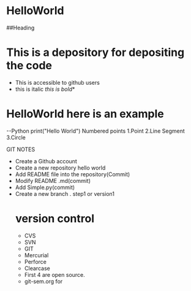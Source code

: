 # HelloWorld
##Heading
# This is a depository for depositing the code 
* This is accessible to github users
* this is italic
  *this is bold**
# HelloWorld here is an example
--Python
print("Hello World")
Numbered points
1.Point
2.Line Segment
3.Circle


GIT NOTES
* Create a Github account
* Create a new repository hello world
* Add README file into the repository(Commit)
* Modify README .md(commit)
* Add Simple.py(commit)
* Create a new branch . step1 or version1
  # version control
  * CVS
  * SVN
  * GIT
  * Mercurial
  * Perforce
  * Clearcase
  * First 4 are open source.
  * git-sem.org for 
